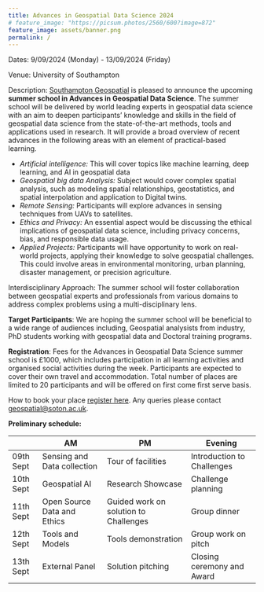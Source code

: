 ```yaml
---
title: Advances in Geospatial Data Science 2024
# feature_image: "https://picsum.photos/2560/600?image=872"
feature_image: assets/banner.png
permalink: /
---
```


Dates: 9/09/2024 (Monday) - 13/09/2024 (Friday)

Venue: University of Southampton 

Description: [Southampton Geospatial](https://www.southampton.ac.uk/research/institutes-centres/southampton-geospatial) is pleased to announce the upcoming __summer school in Advances in Geospatial Data Science__. The summer school will be delivered by world leading experts in geospatial data science with an aim to deepen participants’ knowledge and skills in the field of geospatial data science from the state-of-the-art methods, tools and applications used in research. It will provide a broad overview of recent advances in the following areas with an element of practical-based learning. 

- _Artificial intelligence:_ This will cover topics like machine learning, deep learning, and AI in geospatial data 
- _Geospatial big data Analysis:_ Subject would cover complex spatial analysis, such as modeling spatial relationships, geostatistics, and spatial interpolation and application to Digital twins.  
- _Remote Sensing:_ Participants will explore advances in sensing techniques from UAVs to satellites.  
- _Ethics and Privacy:_ An essential aspect would be discussing the ethical implications of geospatial data science, including privacy concerns, bias, and responsible data usage. 
- _Applied Projects:_ Participants will have opportunity to work on real-world projects, applying their knowledge to solve geospatial challenges. This could involve areas in environmental monitoring, urban planning, disaster management, or precision agriculture. 


Interdisciplinary Approach: The summer school will foster collaboration between geospatial experts and professionals from various domains to address complex problems using a multi-disciplinary lens. 

__Target Participants__:  We are hoping the summer school will be beneficial to a wide range of audiences including, Geospatial analysists from industry, PhD students working with geospatial data and Doctoral training programs.

__Registration__:  Fees for the Advances in Geospatial Data Science summer school is £1000, which includes participation in all learning activities and organised social activities during the week. Participants are expected to cover their own travel and accommodation. Total number of places are limited to 20 participants and will be offered on first come first serve basis. 

How to book your place [register here](https://go.soton.ac.uk/g3z). Any queries please contact [geospatial@soton.ac.uk](mailto:geospatial@soton.ac.uk).

__Preliminary schedule:__

|			| AM	                      |	PM                                     | Evening                    |
|-----------|-----------------------------|----------------------------------------|----------------------------|
|09th Sept	| Sensing and Data collection | Tour of facilities                     | Introduction to Challenges |
|10th Sept  | Geospatial AI               | Research Showcase 	                   | Challenge planning         |
|11th Sept  | Open Source Data and Ethics | Guided work  on solution to Challenges | Group dinner               |
|12th Sept  | Tools and Models            | Tools demonstration                    | Group work on pitch        |
|13th Sept  | External Panel              | Solution pitching                      | Closing ceremony and Award |


 



